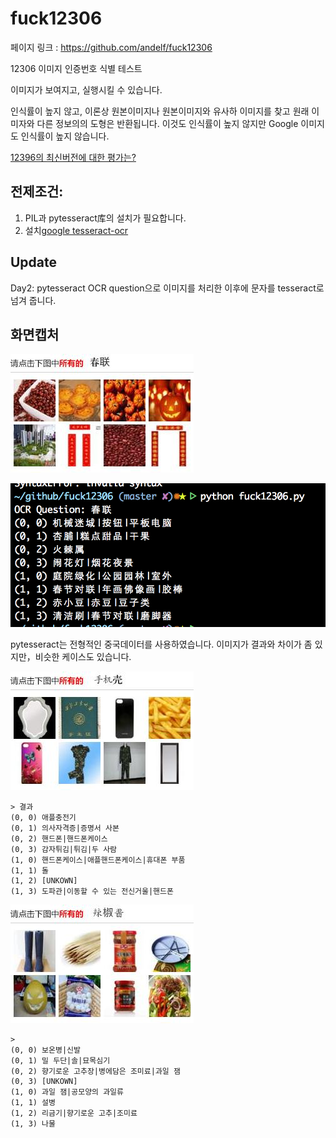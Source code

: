 # fuck12306

페이지 링크 : https://github.com/andelf/fuck12306
 
12306 이미지 인증번호 식별 테스트

이미지가 보여지고, 실행시킬 수 있습니다.

인식률이 높지 않고, 이론상 원본이미지나 원본이미지와 유사하 이미지를 찾고 원래 이미자와 다른 정보의의 도형은 반환됩니다. 
이것도 인식률이 높지 않지만 Google 이미지도 인식률이 높지 않습니다.

[12396의 최신버전에 대한 평가는?](http://www.zhihu.com/question/28795373/answer/42181689)

## 전제조건:

1. PIL과 pytesseract库의 설치가 필요합니다.
2. 설치[google tesseract-ocr](https://code.google.com/p/tesseract-ocr/)

## Update

Day2: pytesseract OCR question으로 이미지를 처리한 이후에 문자를 tesseract로 넘겨 줍니다.

## 화면캡처

![](img/008-14-01.jpg)

![](img/008-14-02.png)

pytesseract는 전형적인 중국데이터를 사용하였습니다. 이미지가 결과와 차이가 좀 있지만，비슷한 케이스도 있습니다.

![](img/008-14-03.jpg)

```
> 결과
(0, 0) 애플충전기
(0, 1) 의사자격증|증명서 사본
(0, 2) 핸드폰|핸드폰케이스
(0, 3) 감자튀김|튀김|두 사람
(1, 0) 핸드폰케이스|애플핸드폰케이스|휴대폰 부품
(1, 1) 돌
(1, 2) [UNKOWN]
(1, 3) 도파관|이동할 수 있는 전신거울|핸드폰
```

![](img/008-14-04.jpg)

```
>
(0, 0) 보온병|신발
(0, 1) 밀 두단|솔|묘목심기
(0, 2) 향기로운 고추장|병에담은 조미료|과일 잼
(0, 3) [UNKOWN]
(1, 0) 과일 잼|공모양의 과일류
(1, 1) 설병
(1, 2) 리금기|향기로운 고추|조미료
(1, 3) 나물
```

